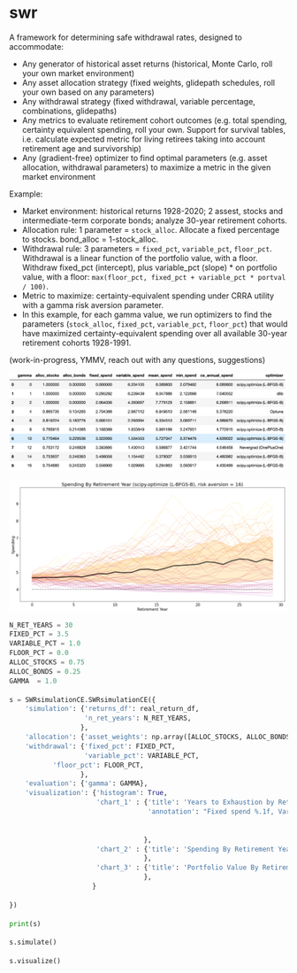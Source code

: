 # swr
A framework for determining safe withdrawal rates, designed to accommodate:

- Any generator of historical asset returns (historical, Monte Carlo, roll your own market environment)
- Any asset allocation strategy (fixed weights, glidepath schedules, roll your own based on any parameters)
- Any withdrawal strategy (fixed withdrawal, variable percentage, combinations, glidepaths)
- Any metrics to evaluate retirement cohort outcomes (e.g. total spending, certainty equivalent spending, roll your own. Support for survival tables, i.e. calculate expected metric for living retirees taking into account retirement age and survivorship)
- Any (gradient-free) optimizer to find optimal parameters (e.g. asset allocation, withdrawal parameters) to maximize a metric in the given market environment

Example:

   - Market environment: historical returns 1928-2020; 2 assest, stocks and intermediate-term corporate bonds; analyze 30-year retirement cohorts.
   - Allocation rule: 1 parameter = `stock_alloc`. Allocate a fixed percentage to stocks. bond_alloc = 1-stock_alloc.
   - Withdrawal rule: 3 parameters = `fixed_pct`, `variable_pct`, `floor_pct`. Withdrawal is a linear function of the portfolio value, with a floor. Withdraw fixed_pct (intercept), plus variable_pct (slope) * on portfolio value, with a floor: `max(floor_pct, fixed_pct + variable_pct * portval / 100)`.
   - Metric to maximize: certainty-equivalent spending under CRRA utility with a gamma risk aversion parameter.
   - In this example, for each gamma value, we run optimizers to find the parameters (`stock_alloc`, `fixed_pct`, `variable_pct`, `floor_pct`) that would have maximized certainty-equivalent spending over all available 30-year retirement cohorts 1928-1991.

(work-in-progress, YMMV, reach out with any questions, suggestions)

![optimal_by_gamma_table.png](optimal_by_gamma_table.png)

![outcome.png](outcome.png)

```python
N_RET_YEARS = 30
FIXED_PCT = 3.5
VARIABLE_PCT = 1.0
FLOOR_PCT = 0.0
ALLOC_STOCKS = 0.75
ALLOC_BONDS = 0.25
GAMMA  = 1.0

s = SWRsimulationCE.SWRsimulationCE({
    'simulation': {'returns_df': real_return_df,
                   'n_ret_years': N_RET_YEARS,
                  },
    'allocation': {'asset_weights': np.array([ALLOC_STOCKS, ALLOC_BONDS])}, 
    'withdrawal': {'fixed_pct': FIXED_PCT,
                   'variable_pct': VARIABLE_PCT,
		   'floor_pct': FLOOR_PCT,
                  },
    'evaluation': {'gamma': GAMMA},
    'visualization': {'histogram': True, 
                      'chart_1' : {'title': 'Years to Exhaustion by Retirement Year (%s, risk aversion = %d)' % (optimizer, GAMMA),
                                   'annotation': "Fixed spend %.1f, Variable spend %.1f, stocks %.1f%%" % (FIXED_PCT, 
                                                                                                           VARIABLE_PCT, 
                                                                                                           100 * ALLOC_STOCKS)
                                  },
                      'chart_2' : {'title': 'Spending By Retirement Year (%s, risk aversion = %d)' % (optimizer, GAMMA),
                                  },
                      'chart_3' : {'title': 'Portfolio Value By Retirement Year (%s, risk aversion = %d)' % (optimizer, GAMMA),
                                  },
                     }    
    
})

print(s)

s.simulate()

s.visualize()


```
